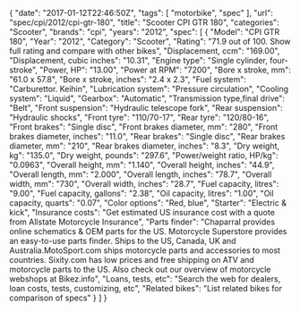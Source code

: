 {
    "date": "2017-01-12T22:46:50Z",
    "tags": [
        "motorbike",
        "spec"
    ],
    "url": "spec\/cpi\/2012\/cpi-gtr-180",
    "title": "Scooter CPI GTR 180",
    "categories": "Scooter",
    "brands": "cpi",
    "years": "2012",
    "spec": [
        {
            "Model": "CPI GTR 180",
            "Year": "2012",
            "Category": "Scooter",
            "Rating": "71.9 out of 100. Show full rating and compare with other bikes",
            "Displacement, ccm": "169.00",
            "Displacement, cubic inches": "10.31",
            "Engine type": "Single cylinder, four-stroke",
            "Power, HP": "13.00",
            "Power at RPM": "7200",
            "Bore x stroke, mm": "61.0 x 57.8",
            "Bore x stroke, inches": "2.4 x 2.3",
            "Fuel system": "Carburettor. Keihin",
            "Lubrication system": "Pressure circulation",
            "Cooling system": "Liquid",
            "Gearbox": "Automatic",
            "Transmission type,final drive": "Belt",
            "Front suspension": "Hydraulic telescope fork",
            "Rear suspension": "Hydraulic shocks",
            "Front tyre": "110\/70-17",
            "Rear tyre": "120\/80-16",
            "Front brakes": "Single disc",
            "Front brakes diameter, mm": "280",
            "Front brakes diameter, inches": "11.0",
            "Rear brakes": "Single disc",
            "Rear brakes diameter, mm": "210",
            "Rear brakes diameter, inches": "8.3",
            "Dry weight, kg": "135.0",
            "Dry weight, pounds": "297.6",
            "Power\/weight ratio, HP\/kg": "0.0963",
            "Overall height, mm": "1.140",
            "Overall height, inches": "44.9",
            "Overall length, mm": "2.000",
            "Overall length, inches": "78.7",
            "Overall width, mm": "730",
            "Overall width, inches": "28.7",
            "Fuel capacity, litres": "9.00",
            "Fuel capacity, gallons": "2.38",
            "Oil capacity, litres": "1.00",
            "Oil capacity, quarts": "0.07",
            "Color options": "Red, blue",
            "Starter": "Electric & kick",
            "Insurance costs": "Get estimated US insurance cost with a quote from Allstate Motorcycle Insurance",
            "Parts finder": "Chaparral provides online schematics & OEM parts for the US.   Motorcycle Superstore provides an easy-to-use parts finder. Ships to the US, Canada, UK and Australia.MotoSport.com ships motorcycle parts and accessories to most countries.    Sixity.com has low prices and free shipping on ATV and motorcycle parts to the US. Also check out our overview of motorcycle webshops at Bikez.info",
            "Loans, tests, etc": "Search the web for dealers, loan costs, tests, customizing, etc",
            "Related bikes": "List related bikes for comparison of specs"
        }
    ]
}